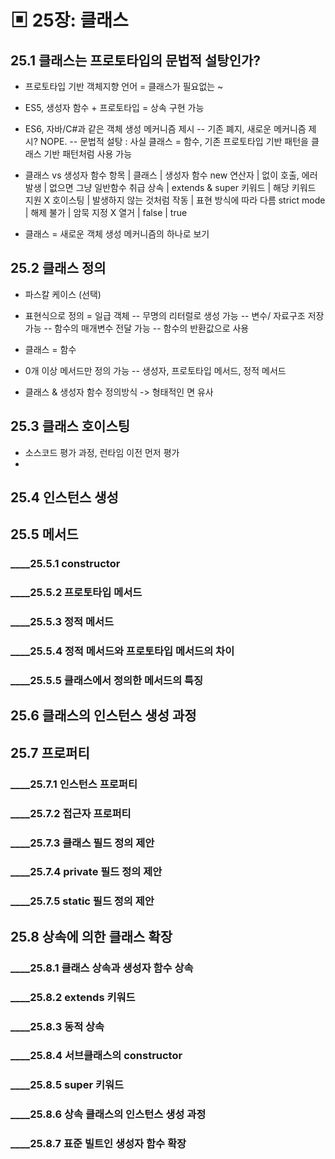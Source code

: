 # ▣ 25장: 클래스
## 25.1 클래스는 프로토타입의 문법적 설탕인가?
- 프로토타입 기반 객체지향 언어 = 클래스가 필요없는 ~
- ES5, 생성자 함수 + 프로토타입 = 상속 구현 가능
- ES6, 자바/C#과 같은 객체 생성 메커니즘 제시
-- 기존 폐지, 새로운 메커니즘 제시? NOPE.
-- 문법적 설탕 : 사실 클래스 = 함수, 기존 프로토타입 기반 패턴을 클래스 기반 패턴처럼 사용 가능
- 클래스 vs 생성자 함수
항목 | 클래스 | 생성자 함수
new 연산자 | 없이 호출, 에러 발생 | 없으면 그냥 일반함수 취급
상속 | extends & super 키워드 | 해당 키워드 지원 X
호이스팅 | 발생하지 않는 것처럼 작동 | 표현 방식에 따라 다름
strict mode | 해제 불가 | 암묵 지정 X
열거 | false | true

- 클래스 = 새로운 객체 생성 메커니즘의 하나로 보기 

## 25.2 클래스 정의
- 파스칼 케이스 (선택)
- 표현식으로 정의 = 일급 객체
-- 무명의 리터럴로 생성 가능
-- 변수/ 자료구조 저장 가능
-- 함수의 매개변수 전달 가능
-- 함수의 반환값으로 사용

- 클래스 = 함수
- 0개 이상 메서드만 정의 가능
-- 생성자, 프로토타입 메서드, 정적 메서드

- 클래스 & 생성자 함수 정의방식 -> 형태적인 면 유사

## 25.3 클래스 호이스팅
- 소스코드 평가 과정, 런타임 이전 먼저 평가
- 
## 25.4 인스턴스 생성
## 25.5 메서드
### ____25.5.1 constructor
### ____25.5.2 프로토타입 메서드
### ____25.5.3 정적 메서드
### ____25.5.4 정적 메서드와 프로토타입 메서드의 차이
### ____25.5.5 클래스에서 정의한 메서드의 특징
## 25.6 클래스의 인스턴스 생성 과정
## 25.7 프로퍼티
### ____25.7.1 인스턴스 프로퍼티
### ____25.7.2 접근자 프로퍼티
### ____25.7.3 클래스 필드 정의 제안
### ____25.7.4 private 필드 정의 제안
### ____25.7.5 static 필드 정의 제안
## 25.8 상속에 의한 클래스 확장
### ____25.8.1 클래스 상속과 생성자 함수 상속
### ____25.8.2 extends 키워드
### ____25.8.3 동적 상속
### ____25.8.4 서브클래스의 constructor
### ____25.8.5 super 키워드
### ____25.8.6 상속 클래스의 인스턴스 생성 과정
### ____25.8.7 표준 빌트인 생성자 함수 확장
